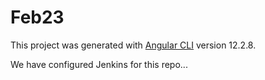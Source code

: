 # Feb23

This project was generated with [Angular CLI](https://github.com/angular/angular-cli) version 12.2.8.

We have configured Jenkins for this repo...
